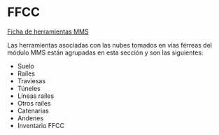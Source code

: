 # FFCC

[Ficha de herramientas MMS](/mdtopx/fichas-de-herramientas/ficha-de-herramientas-mms.md)

Las herramientas asociadas con las nubes tomados en vías férreas del módulo MMS están agrupadas en esta sección y son las siguientes:

* Suelo
* Raíles
* Traviesas
* Túneles
* Líneas raíles
* Otros raíles
* Catenarias
* Andenes
* Inventario FFCC

